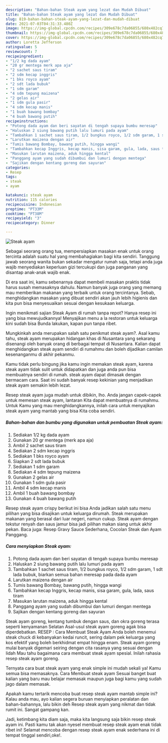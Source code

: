 ```yaml
---
description: "Bahan-bahan Steak ayam yang lezat dan Mudah Dibuat"
title: "Bahan-bahan Steak ayam yang lezat dan Mudah Dibuat"
slug: 819-bahan-bahan-steak-ayam-yang-lezat-dan-mudah-dibuat
date: 2021-07-03T04:31:33.480Z
image: https://img-global.cpcdn.com/recipes/309e678c7da06855/680x482cq70/steak-ayam-foto-resep-utama.jpg
thumbnail: https://img-global.cpcdn.com/recipes/309e678c7da06855/680x482cq70/steak-ayam-foto-resep-utama.jpg
cover: https://img-global.cpcdn.com/recipes/309e678c7da06855/680x482cq70/steak-ayam-foto-resep-utama.jpg
author: Loretta Jefferson
ratingvalue: 5
reviewcount: 7
recipeingredient:
- "1/2 kg dada ayam"
- "20 gr mentega merk apa aja"
- "2 sachet saus tiram"
- "2 sdm kecap inggris"
- "1 bks royco ayam"
- "2 sdt lada bubuk"
- "1 sdm garam"
- "4 sdm tepung maizena"
- "2 gelas air"
- "1 sdm gula pasir"
- "4 sdm kecap manis"
- "1 buah bawang bombay"
- "4 buah bawang putih"
recipeinstructions:
- "Potong dada ayam dan beri sayatan di tengah supaya bumbu meresap"
- "Haluskan 2 siung bawang putih lalu lumuri pada ayam"
- "Tambahkan 1 sachet saus tiram, 1/2 bungkus royco, 1/2 sdm garam, 1 sdt lada bubuk, biarkan semua bahan meresap pada dada ayam"
- "Larutkan maizena dengan air"
- "Tumis bawang Bombay, bawang putih, hingga wangi"
- "Tambahkan kecap Inggris, kecap manis, sisa garam, gula, lada, saus tiram"
- "Masukan larutan maizena, aduk hingga kental"
- "Panggang ayam yang sudah dibumbui dan lumuri dengan mentega"
- "Sajikan dengan kentang goreng dan sayuran"
categories:
- Resep
tags:
- steak
- ayam

katakunci: steak ayam 
nutrition: 115 calories
recipecuisine: Indonesian
preptime: "PT33M"
cooktime: "PT38M"
recipeyield: "3"
recipecategory: Dinner

---
```



![Steak ayam](https://img-global.cpcdn.com/recipes/309e678c7da06855/680x482cq70/steak-ayam-foto-resep-utama.jpg)

Sebagai seorang orang tua, mempersiapkan masakan enak untuk orang tercinta adalah suatu hal yang membahagiakan bagi kita sendiri. Tanggung jawab seorang  wanita bukan sekadar mengatur rumah saja, tetapi anda juga wajib menyediakan keperluan gizi tercukupi dan juga panganan yang disantap anak-anak wajib enak.

Di era  saat ini, kamu sebenarnya dapat membeli masakan praktis tidak harus susah memasaknya dahulu. Namun banyak juga orang yang memang mau memberikan makanan yang terbaik untuk orang tercintanya. Sebab, menghidangkan masakan yang dibuat sendiri akan jauh lebih higienis dan kita pun bisa menyesuaikan sesuai dengan kesukaan keluarga. 

Ingin menikmati sajian Steak Ayam di rumah tanpa repot? Hanya resep ini yang bisa mewujudkannya! Menyajikan menu a la restoran untuk keluarga kini sudah bisa Bunda lakukan, kapan pun tanpa ribet.

Mungkinkah anda merupakan salah satu penikmat steak ayam?. Asal kamu tahu, steak ayam merupakan hidangan khas di Nusantara yang sekarang disenangi oleh banyak orang di berbagai tempat di Nusantara. Kalian dapat menghidangkan steak ayam sendiri di rumahmu dan boleh dijadikan camilan kesenanganmu di akhir pekanmu.

Kamu tidak perlu bingung jika kamu ingin memakan steak ayam, karena steak ayam tidak sulit untuk didapatkan dan juga anda pun bisa membuatnya sendiri di rumah. steak ayam dapat dimasak dengan bermacam cara. Saat ini sudah banyak resep kekinian yang menjadikan steak ayam semakin lebih lezat.

Resep steak ayam juga mudah untuk dibikin, lho. Anda jangan capek-capek untuk memesan steak ayam, lantaran Kita dapat membuatnya di rumahmu. Untuk Kamu yang mau menghidangkannya, inilah cara untuk menyajikan steak ayam yang mantab yang bisa Kita coba sendiri.

<!--inarticleads1-->

##### Bahan-bahan dan bumbu yang digunakan untuk pembuatan Steak ayam:

1. Sediakan 1/2 kg dada ayam
1. Gunakan 20 gr mentega (merk apa aja)
1. Ambil 2 sachet saus tiram
1. Sediakan 2 sdm kecap inggris
1. Sediakan 1 bks royco ayam
1. Siapkan 2 sdt lada bubuk
1. Sediakan 1 sdm garam
1. Sediakan 4 sdm tepung maizena
1. Gunakan 2 gelas air
1. Gunakan 1 sdm gula pasir
1. Ambil 4 sdm kecap manis
1. Ambil 1 buah bawang bombay
1. Gunakan 4 buah bawang putih


Resep steak ayam crispy berikut ini bisa Anda jadikan salah satu menu pilihan yang bisa disajikan untuk keluarga dirumah. Steak merupakan makanan yang berasal dari luar negeri, namun cukup. Steak ayam dengan tekstur renyah dan saus jamur bisa jadi pilihan makan siang untuk akhir pekan. Baca juga: Resep Gravy Sauce Sederhana, Cocolan Steak dan Ayam Panggang. 

<!--inarticleads2-->

##### Cara menyiapkan Steak ayam:

1. Potong dada ayam dan beri sayatan di tengah supaya bumbu meresap
1. Haluskan 2 siung bawang putih lalu lumuri pada ayam
1. Tambahkan 1 sachet saus tiram, 1/2 bungkus royco, 1/2 sdm garam, 1 sdt lada bubuk, biarkan semua bahan meresap pada dada ayam
1. Larutkan maizena dengan air
1. Tumis bawang Bombay, bawang putih, hingga wangi
1. Tambahkan kecap Inggris, kecap manis, sisa garam, gula, lada, saus tiram
1. Masukan larutan maizena, aduk hingga kental
1. Panggang ayam yang sudah dibumbui dan lumuri dengan mentega
1. Sajikan dengan kentang goreng dan sayuran


Steak ayam goreng, kentang tumbuk dengan saus, dan okra goreng terasa seperti kenyamanan Selatan Asal-usul steak ayam goreng agak bisa diperdebatkan. RESEP : Cara Membuat Steak Ayam Anda boleh menemui steak chuck di kebanyakan kedai runcit, sering dalam pek keluarga yang kos efektif yang boleh berkhidmat empat hingga enam. Steak ayam goreng mulai banyak digemari seiring dengan cita rasanya yang sesuai dengan lidah Mau tahu bagaimana cara membuat steak ayam spesial. Inilah rahasia resep steak ayam goreng. 

Ternyata cara buat steak ayam yang enak simple ini mudah sekali ya! Kamu semua bisa memasaknya. Cara Membuat steak ayam Sesuai banget buat kalian yang baru mau belajar memasak maupun juga bagi kamu yang sudah jago dalam memasak.

Apakah kamu tertarik mencoba buat resep steak ayam mantab simple ini? Kalau anda mau, ayo kalian segera buruan menyiapkan peralatan dan bahan-bahannya, lalu bikin deh Resep steak ayam yang nikmat dan tidak rumit ini. Sangat gampang kan. 

Jadi, ketimbang kita diam saja, maka kita langsung saja bikin resep steak ayam ini. Pasti kamu tak akan nyesel membuat resep steak ayam enak tidak ribet ini! Selamat mencoba dengan resep steak ayam enak sederhana ini di tempat tinggal sendiri,oke!.

